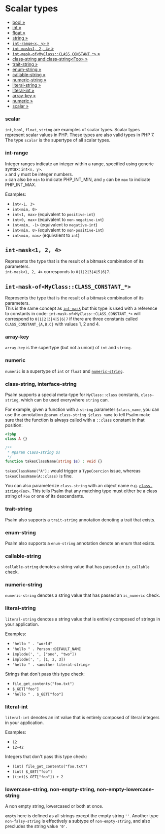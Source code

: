 # Scalar types

* [bool &raquo;](scalar_types.md#scalar)
* [int &raquo;](scalar_types.md#scalar)
* [float &raquo;](scalar_types.md#scalar)
* [string &raquo;](scalar_types.md#scalar)
* [`int-range<x, y>` &raquo;](scalar_types.md#int-range)
* [`int-mask<1, 2, 4>` &raquo;](scalar_types.md#int-mask1-2-4)
* [`int-mask-of<MyClass::CLASS_CONSTANT_*>` &raquo;](scalar_types.md#int-mask-ofmyclassclass_constant_)
* [class-string and class-string&lt;Foo&gt; &raquo;](scalar_types.md#class-string-interface-string)
* [trait-string &raquo;](scalar_types.md#trait-string)
* [enum-string &raquo;](scalar_types.md#enum-string)
* [callable-string &raquo;](scalar_types.md#callable-string)
* [numeric-string &raquo;](scalar_types.md#numeric-string)
* [literal-string &raquo;](scalar_types.md#literal-string)
* [literal-int &raquo;](scalar_types.md#literal-int)
* [array-key &raquo;](scalar_types.md#array-key)
* [numeric &raquo;](scalar_types.md#numeric)
* [scalar &raquo;](scalar_types.md#scalar)

### scalar

`int`, `bool`, `float`, `string` are examples of scalar types. Scalar types represent scalar values in PHP. These types are also valid types in PHP 7.
The type `scalar` is the supertype of all scalar types.

### int-range

Integer ranges indicate an integer within a range, specified using generic syntax: `int<x, y>`.  
`x` and `y` must be integer numbers.  
`x` can also be `min` to indicate PHP_INT_MIN, and `y` can be `max` to indicate PHP_INT_MAX.

Examples:

* `int<-1, 3>`
* `int<min, 0>`
* `int<1, max>` (equivalent to `positive-int`)
* `int<0, max>` (equivalent to `non-negative-int`)
* `int<min, -1>` (equivalent to `negative-int`)
* `int<min, 0>` (equivalent to `non-positive-int`)
* `int<min, max>` (equivalent to `int`)

## `int-mask<1, 2, 4>`

Represents the type that is the result of a bitmask combination of its parameters.  
`int-mask<1, 2, 4>` corresponds to `0|1|2|3|4|5|6|7`.  

## `int-mask-of<MyClass::CLASS_CONSTANT_*>`

Represents the type that is the result of a bitmask combination of its parameters.  
This is the same concept as [`int-mask`](#int-mask1-2-4) but this type is used with a reference to constants in code: `int-mask-of<MyClass::CLASS_CONSTANT_*>` will correspond to `0|1|2|3|4|5|6|7` if there are three constants called `CLASS_CONSTANT_{A,B,C}` with values 1, 2 and 4.  

### array-key

`array-key` is the supertype (but not a union) of `int` and `string`.

### numeric

`numeric` is a supertype of `int` or `float` and [`numeric-string`](#numeric-string).

### class-string, interface-string

Psalm supports a special meta-type for `MyClass::class` constants, `class-string`, which can be used everywhere `string` can.

For example, given a function with a `string` parameter `$class_name`, you can use the annotation `@param class-string $class_name` to tell Psalm make sure that the function is always called with a `::class` constant in that position:

```php
<?php
class A {}

/**
 * @param class-string $s
 */
function takesClassName(string $s) : void {}
```

`takesClassName("A");` would trigger a `TypeCoercion` issue, whereas `takesClassName(A::class)` is fine.

You can also parameterize `class-string` with an object name e.g. [`class-string<Foo>`](value_types.md#regular-class-constants). This tells Psalm that any matching type must either be a class string of `Foo` or one of its descendants.

### trait-string

Psalm also supports a `trait-string` annotation denoting a trait that exists.

### enum-string

Psalm also supports a `enum-string` annotation denote an enum that exists.

### callable-string

`callable-string` denotes a string value that has passed an `is_callable` check.

### numeric-string

`numeric-string` denotes a string value that has passed an `is_numeric` check.

### literal-string

`literal-string` denotes a string value that is entirely composed of strings in your application.

Examples:

- `"hello " . "world"`
- `"hello " . Person::DEFAULT_NAME`
- `implode(', ', ["one", "two"])`
- `implode(', ', [1, 2, 3])`
- `"hello " . <another literal-string>`

Strings that don't pass this type check:

- `file_get_contents("foo.txt")`
- `$_GET["foo"]`
- `"hello " . $_GET["foo"]`

### literal-int

`literal-int` denotes an int value that is entirely composed of literal integers in your application.

Examples:

- `12`
- `12+42`

Integers that don't pass this type check:

- `(int) file_get_contents("foo.txt")`
- `(int) $_GET["foo"]`
- `((int)$_GET["foo"]) + 2`

### lowercase-string, non-empty-string, non-empty-lowercase-string

A non empty string, lowercased or both at once.

`empty` here is defined as all strings except the empty string `''`. Another type `non-falsy-string` is effectively a subtype of `non-empty-string`, and also precludes the string value `'0'`.
